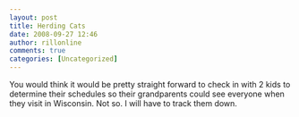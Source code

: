 ```yaml
---
layout: post
title: Herding Cats
date: 2008-09-27 12:46
author: rillonline
comments: true
categories: [Uncategorized]
---
```

You would think it would be pretty straight forward to check in with 2 kids to determine their schedules so their grandparents could see everyone when they visit in Wisconsin. Not so. I will have to track them down.
